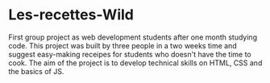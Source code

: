 # Les-recettes-Wild

First group project as web development students after one month studying code.
This project was built by three people in a two weeks time and suggest easy-making receipes for students who doesn't have the time to cook.
The aim of the project is to develop technical skills on HTML, CSS and the basics of JS.
